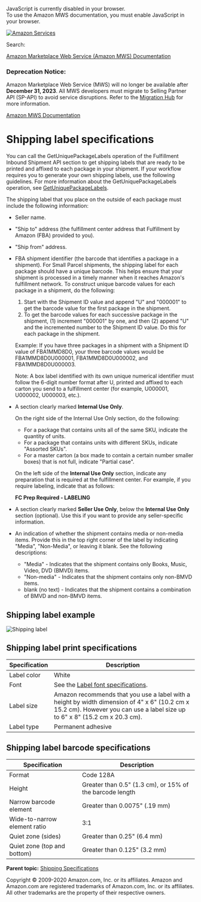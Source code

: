 <div id="MWSDX_noscript">

JavaScript is currently disabled in your browser.  
To use the Amazon MWS documentation, you must enable JavaScript in your
browser.

</div>

<div id="MWSDX_divtop">

[![Amazon
Services](https://images-na.ssl-images-amazon.com/images/G/08/mwsportal/fr_FR/amazonservices.gif "Amazon Services")](http://services.amazon.fr)

<div id="MWSDX_search">

<span id="MWSDX_searchlbl">Search:</span>

</div>

  
<span id="MWSDX_titlebar">[Amazon Marketplace Web Service (Amazon MWS)
Documentation](https://developer.amazonservices.fr/gp/mws/docs.html)</span>
<span id="MWSDX_dep_notice"></span>

### Deprecation Notice:

Amazon Marketplace Web Service (MWS) will no longer be available after
**December 31, 2023**. All MWS developers must migrate to Selling
Partner API (SP-API) to avoid service disruptions. Refer to the
[Migration
Hub](https://developer-docs.amazon.com/sp-api/page/migration-hub) for
more information.

</div>

<div id="MWSDX_divbottom">

<div id="MWSDX_divleft">

<div id="MWSDX_toc">

</div>

</div>

<div id="MWSDX_divright">

<div id="MWSDX_content">

<span id="MWSDX_breadcrumbs">[Amazon MWS
Documentation](https://developer.amazonservices.fr/gp/mws/docs.html)</span>

# Shipping label specifications

<div class="body conbody">

You can call the <span
class="keyword apiname">GetUniquePackageLabels</span> operation of the
<span class="ph">Fulfillment Inbound Shipment API section</span> to get
shipping labels that are ready to be printed and affixed to each package
in your shipment. If your workflow requires you to generate your own
shipping labels, use the following guidelines. For more information
about the <span class="keyword apiname">GetUniquePackageLabels</span>
operation, see
<a href="../fba_inbound/FBAInbound_GetUniquePackageLabels.md" class="xref">GetUniquePackageLabels</a>.

The shipping label that you place on the outside of each package must
include the following information:

-   Seller name.

-   "Ship to" address (the fulfillment center address that <span
    class="ph">Fulfillment by Amazon (FBA)</span> provided to you).

-   "Ship from" address.

-   FBA shipment identifier (the barcode that identifies a package in a
    shipment). For <span class="ph">Small Parcel</span> shipments, the
    shipping label for each package should have a unique barcode. This
    helps ensure that your shipment is processed in a timely manner when
    it reaches <span class="ph">Amazon's fulfillment network</span>. To
    construct unique barcode values for each package in a shipment, do
    the following:

    1.  Start with the Shipment ID value and append "U" and "000001" to
        get the barcode value for the first package in the shipment.
    2.  To get the barcode values for each successive package in the
        shipment, (1) increment "000001" by one, and then (2) append "U"
        and the incremented number to the Shipment ID value. Do this for
        each package in the shipment.

    Example: If you have three packages in a shipment with a Shipment ID
    value of FBA1MMD8D0, your three barcode values would be
    FBA1MMD8D0U000001, FBA1MMD8D0U000002, and FBA1MMD8D0U000003.

    <div class="note note">

    <span class="notetitle">Note:</span> A box label identified with its
    own unique numerical identifier must follow the 6-digit number
    format after U, printed and affixed to each carton you send to a
    fulfillment center (for example, U000001, U000002, U000003, etc.).

    </div>

-   A section clearly marked **Internal Use Only**.

    On the right side of the Internal Use Only section, do the
    following:

    -   For a package that contains units all of the same SKU, indicate
        the quantity of units.
    -   For a package that contains units with different SKUs, indicate
        "Assorted SKUs".
    -   For a master carton (a box made to contain a certain number
        smaller boxes) that is not full, indicate "Partial case".

    On the left side of the **Internal Use Only** section, indicate any
    preparation that is required at the fulfillment center. For example,
    if you require labeling, indicate that as follows:

    **FC Prep Required - LABELING**

-   A section clearly marked **Seller Use Only**, below the **Internal
    Use Only** section (optional). Use this if you want to provide any
    seller-specific information.

-   An indication of whether the shipment contains media or non-media
    items. Provide this in the top right corner of the label by
    indicating "Media", "Non-Media", or leaving it blank. See the
    following descriptions:
    -   "Media" - Indicates that the shipment contains only Books,
        Music, Video, DVD (BMVD) items.
    -   "Non-media" - Indicates that the shipment contains only non-BMVD
        items.
    -   blank (no text) - Indicates that the shipment contains a
        combination of BMVD and non-BMVD items.

<div class="section">

## Shipping label example

<img src="ShippingLabel.png" class="image" alt="Shipping label" />

</div>

<div class="section">

## Shipping label print specifications

<div class="tablenoborder">

| Specification | Description                                                                                                                                                                 |
|---------------|-----------------------------------------------------------------------------------------------------------------------------------------------------------------------------|
| Label color   | White                                                                                                                                                                       |
| Font          | See the <a href="FBAGuide_LabelFontSpec.md" class="xref">Label font specifications</a>.                                                                                   |
| Label size    | Amazon recommends that you use a label with a height by width dimension of 4" x 6" (10.2 cm x 15.2 cm). However you can use a label size up to 6" x 8" (15.2 cm x 20.3 cm). |
| Label type    | Permanent adhesive                                                                                                                                                          |

</div>

</div>

<div class="section">

## Shipping label barcode specifications

<div class="tablenoborder">

| Specification                | Description                                              |
|------------------------------|----------------------------------------------------------|
| Format                       | Code 128A                                                |
| Height                       | Greater than 0.5" (1.3 cm), or 15% of the barcode length |
| Narrow barcode element       | Greater than 0.0075" (.19 mm)                            |
| Wide-to-narrow element ratio | 3:1                                                      |
| Quiet zone (sides)           | Greater than 0.25" (6.4 mm)                              |
| Quiet zone (top and bottom)  | Greater than 0.125" (3.2 mm)                             |

</div>

</div>

</div>

<div class="related-links">

<div class="familylinks">

<div class="parentlink">

**Parent topic:**
<a href="../fba_guide/FBAGuide_ShippingSpecs.md" class="link">Shipping Specifications</a>

</div>

</div>

</div>

<div id="MWSDX_footer">

Copyright © 2009-2020 Amazon.com, Inc. or its affiliates. Amazon and
Amazon.com are registered trademarks of Amazon.com, Inc. or its
affiliates. All other trademarks are the property of their respective
owners.

</div>

</div>

</div>

<div style="clear: both;">

</div>

</div>
